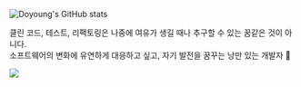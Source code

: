 
<!-- ![Doyoung's GitHub stats](https://github-readme-stats.vercel.app/api?username=doyoung0205&show_icons=false&bg_color=30,4776E6,8E54E9&title_color=fff&text_color=fefefe) -->

![Doyoung's GitHub stats](https://github-readme-stats.vercel.app/api?username=doyoung0205&theme=slateorange&show_icons=true)

<!--
**doyoung0205/doyoung0205** is a ✨ _special_ ✨ repository because its `README.md` (this file) appears on your GitHub profile.

Here are some ideas to get you started:

- 🔭 I’m currently working on ...
- 🌱 I’m currently learning ...
- 👯 I’m looking to collaborate on ...
- 🤔 I’m looking for help with ...
- 💬 Ask me about ...
- 📫 How to reach me: ...
- 😄 Pronouns: ...
- ⚡ Fun fact: ...
-->

클린 코드, 테스트, 리팩토링은 나중에 여유가 생길 때나 추구할 수 있는 꿈같은 것이 아니다. <br/>
소프트웨어의 변화에 유연하게 대응하고 싶고, 자기 발전을 꿈꾸는 낭만 있는 개발자 🌱


<a href="https://github.com/anuraghazra/github-readme-stats">
  <img align="center" src="https://github-readme-stats.vercel.app/api/pin/?username=doyoung0205&repo=daily-book-read-n-write&theme=slateorange" />
</a>
